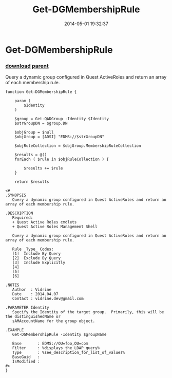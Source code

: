 ﻿---
pid:            5140
parent:         5138
children:       
poster:         vidrine
title:          Get-DGMembershipRule
date:           2014-05-01 19:32:37
description:    Query a dynamic group configured in Quest ActiveRoles and return an array of each membership rule.
format:         posh
---

# Get-DGMembershipRule

### [download](5140.ps1) [parent](5138.md) 

Query a dynamic group configured in Quest ActiveRoles and return an array of each membership rule.

```posh
function Get-DGMembershipRule {

    param (
        $Identity
    )

    $group = Get-QADGroup -Identity $Identity
    $strGroupDN = $group.DN

    $objGroup = $null
    $objGroup = [ADSI] "EDMS://$strGroupDN"

    $objRuleCollection = $objGroup.MembershipRuleCollection

    $results = @()
    forEach ( $rule in $objRuleCollection ) {

        $results += $rule
    }

    return $results

<#
.SYNOPSIS
   Query a dynamic group configured in Quest ActiveRoles and return an array of each membership rule.

.DESCRIPTION
   Required:
   + Quest Active Roles cmdlets
   + Quest Active Roles Management Shell

   Query a dynamic group configured in Quest ActiveRoles and return an array of each membership rule.

   Rule _Type_ Codes:
   [1]  Include By Query
   [2]  Exclude By Query
   [3]  Include Explicitly
   [4]
   [5]
   [6]

.NOTES
   Author  : Vidrine
   Date    : 2014.04.07
   Contact : vidrine.dev@gmail.com

.PARAMETER Identity
   Specify the Identity of the target group.  Primarily, this will be the distinguishedName or
   sAMAccountName for the group object.

.EXAMPLE
   Get-DGMembershipRule -Identity $groupName
   
   Base       : EDMS://OU=foo,OU=com
   Filter     : %displays_the_LDAP_query%
   Type       : %see_description_for_list_of_values%
   BaseGuid   : 
   IsModified :
#>
}
```
